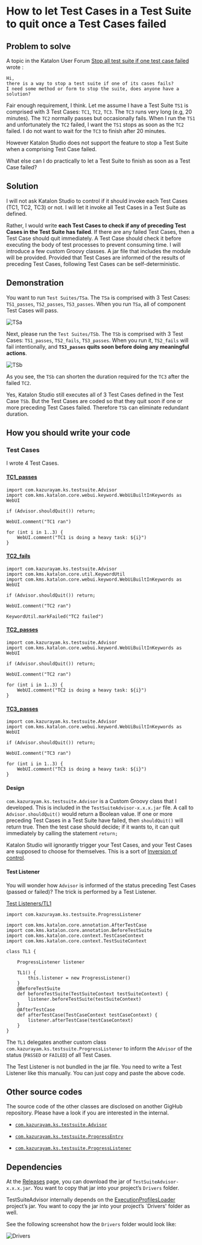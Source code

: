 # How to let Test Cases in a Test Suite to quit once a Test Cases failed

## Problem to solve

A topic in the Katalon User Forum [Stop all test suite if one test case failed](https://forum.katalon.com/t/stop-all-test-suite-if-one-test-case-failed/49629) wrote :

    Hi,
    there is a way to stop a test suite if one of its cases fails?
    I need some method or form to stop the suite, does anyone have a solution?

Fair enough requirement, I think.
Let me assume I have a Test Suite `TS1` is comprised with 3 Test Cases: `TC1`, `TC2`, `TC3`.
The `TC3` runs very long (e.g, 20 minutes). The `TC2` normally passes but occasionally fails.
When I run the `TS1` and unfortunately the `TC2` failed, I want the `TS1` stops as soon as the `TC2` failed.
I do not want to wait for the `TC3` to finish after 20 minutes.

However Katalon Studio does not support the feature to stop a Test Suite when a comprising Test Case failed.

What else can I do practically to let a Test Suite to finish as soon as a Test Case failed?

## Solution

I will not ask Katalon Studio to control if it should invoke each Test Cases (TC1, TC2, TC3) or not.
I will let it invoke all Test Cases in a Test Suite as defined.

Rather, I would write **each Test Cases to check if any of preceding Test Cases in the Test Suite has failed**.
If there are any failed Test Cases, then a Test Case should quit immediately. A Test Case should check it before executing the body of test processes to prevent consuming time. I will introduce a few custom Groovy classes. A jar file that includes the module will be provided. Provided that Test Cases are informed of the results of preceding Test Cases, following Test Cases can be self-deterministic.

## Demonstration

You want to run `Test Suites/TSa`. The `TSa` is comprised with 3 Test Cases: `TS1_passes`, `TS2_passes`, `TS3_passes`. When you run `TSa`, all of component Test Cases will pass.

![TSa](docs/images/TSa.png)

Next, please run the `Test Suites/TSb`. The `TSb` is comprised with 3 Test Cases: `TS1_passes`, `TS2_fails`, `TS3_passes`. When you run it, `TS2_fails` will fail intentionally, and **`TS3_passes` quits soon before doing any meaningful actions**.

![TSb](docs/images/TSb.png)

As you see, the `TSb` can shorten the duration required for the `TC3` after the failed `TC2`.

Yes, Katalon Studio still executes all of 3 Test Cases defined in the Test Case `TSb`. But the Test Cases are coded so that they quit soon if one or more preceding Test Cases failed. Therefore `TSb` can eliminate redundant duration.

## How you should write your code

### Test Cases

I wrote 4 Test Cases.

#### [TC1\_passes](Scripts/TC1_passes/Script1638068375427.groovy)

    import com.kazurayam.ks.testsuite.Advisor
    import com.kms.katalon.core.webui.keyword.WebUiBuiltInKeywords as WebUI

    if (Advisor.shouldQuit()) return;

    WebUI.comment("TC1 ran")

    for (int i in 1..3) {
        WebUI.comment("TC1 is doing a heavy task: ${i}")
    }

#### [TC2\_fails](Scripts/TC2_fails/Script1638068381665.groovy)

    import com.kazurayam.ks.testsuite.Advisor
    import com.kms.katalon.core.util.KeywordUtil
    import com.kms.katalon.core.webui.keyword.WebUiBuiltInKeywords as WebUI

    if (Advisor.shouldQuit()) return;

    WebUI.comment("TC2 ran")

    KeywordUtil.markFailed("TC2 failed")

#### [TC2\_passes](Scripts/TC2_passes/Script1638068635076.groovy)

    import com.kazurayam.ks.testsuite.Advisor
    import com.kms.katalon.core.webui.keyword.WebUiBuiltInKeywords as WebUI

    if (Advisor.shouldQuit()) return;

    WebUI.comment("TC2 ran")

    for (int i in 1..3) {
        WebUI.comment("TC2 is doing a heavy task: ${i}")
    }

#### [TC3\_passes](Scripts/TC3_passes/Script1638068553061.groovy)

    import com.kazurayam.ks.testsuite.Advisor
    import com.kms.katalon.core.webui.keyword.WebUiBuiltInKeywords as WebUI

    if (Advisor.shouldQuit()) return;

    WebUI.comment("TC3 ran")

    for (int i in 1..3) {
        WebUI.comment("TC3 is doing a heavy task: ${i}")
    }

#### Design

`com.kazurayam.ks.testsuite.Advisor` is a Custom Groovy class that I developed. This is included in the `TestSuiteAdvisor-x.x.x.jar` file. A call to `Advisor.shouldQuit()` would return a Boolean value. If one or more preceding Test Cases in a Test Suite have failed, then `shouldQuit()` will return true. Then the test case should decide; if it wants to, it can quit immediately by calling the statement `return;`

Katalon Studio will ignorantly trigger your Test Cases, and your Test Cases are supposed to choose for themselves. This is a sort of [Inversion of control](https://en.wikipedia.org/wiki/Inversion_of_control#:~:text=In%20software%20engineering%2C%20inversion%20of,control%20from%20a%20generic%20framework).

#### Test Listener

You will wonder how `Advisor` is informed of the status preceding Test Cases (passed or failed)? The trick is performed by a Test Listener.

[Test Listeners/TL1](Test%20Listeners/TL1.groovy)

    import com.kazurayam.ks.testsuite.ProgressListener

    import com.kms.katalon.core.annotation.AfterTestCase
    import com.kms.katalon.core.annotation.BeforeTestSuite
    import com.kms.katalon.core.context.TestCaseContext
    import com.kms.katalon.core.context.TestSuiteContext

    class TL1 {

        ProgressListener listener

        TL1() {
            this.listener = new ProgressListener()
        }
        @BeforeTestSuite
        def beforeTestSuite(TestSuiteContext testSuiteContext) {
            listener.beforeTestSuite(testSuiteContext)
        }
        @AfterTestCase
        def afterTestCase(TestCaseContext testCaseContext) {
            listener.afterTestCase(testCaseContext)
        }
    }

The `TL1` delegates another custom class `com.kazurayam.ks.testsuite.ProgressListener` to inform the `Advisor` of the status (`PASSED` or `FAILED`) of all Test Cases.

The Test Listener is not bundled in the jar file.
You need to write a Test Listener like this manually.
You can just copy and paste the above code.

## Other source codes

The source code of the other classes are disclosed on another GigHub repository. Please have a look if you are interested in the internal.

-   [`com.kazurayam.ks.testsuite.Advisor`](https://github.com/kazurayam/TestSuiteAdvisor/blob/master/Keywords/com/kazurayam/ks/testsuite/Advisor.groovy)

-   [`com.kazurayam.ks.testsuite.ProgressEntry`](https://github.com/kazurayam/TestSuiteAdvisor/blob/master/Keywords/com/kazurayam/ks/testsuite/ProgressEntry.groovy)

-   [`com.kazurayam.ks.testsuite.ProgressListener`](https://github.com/kazurayam/TestSuiteAdvisor/blob/master/Keywords/com/kazurayam/ks/testsuite/ProgressListener.groovy)

## Dependencies

At the [Releases](https://github.com/kazurayam/TestSuiteAdvisor/releases) page, you can download the jar of `TestSuiteAdvisor-x.x.x.jar`. You want to copy that jar into your project’s `Drivers` folder.

TestSuiteAdvisor internally depends on the [ExecutionProfilesLoader](https://github.com/kazurayam/ExecutionProfilesLoader/releases) project’s jar. You want to copy the jar into your project’s \`Drivers' folder as well.

See the following screenshot how the `Drivers` folder would look like:

![Drivers](docs/images/Drivers.png)
